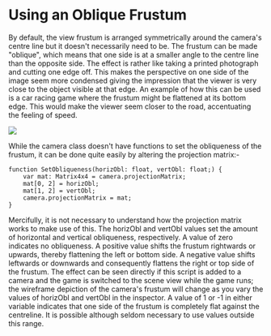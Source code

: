 Using an Oblique Frustum
========================


By default, the view frustum is arranged symmetrically around the camera's centre line but it doesn't necessarily need to be. The frustum can be made "oblique", which means that one side is at a smaller angle to the centre line than the opposite side. The effect is rather like taking a printed photograph and cutting one edge off. This makes the perspective on one side of the image seem more condensed giving the impression that the viewer is very close to the object visible at that edge. An example of how this can be used is a car racing game where the frustum might be flattened at its bottom edge. This would make the viewer seem closer to the road, accentuating the feeling of speed.

![](http://docwiki.hq.unity3d.com/uploads/Main/ObliqueFrustum.png)  

While the camera class doesn't have functions to set the obliqueness of the frustum, it can be done quite easily by altering the projection matrix:-
 
````
function SetObliqueness(horizObl: float, vertObl: float;) {
	var mat: Matrix4x4 = camera.projectionMatrix;
	mat[0, 2] = horizObl;
	mat[1, 2] = vertObl;
	camera.projectionMatrix = mat;
}
````

Mercifully, it is not necessary to understand how the projection matrix works to make use of this. The horizObl and vertObl values set the amount of horizontal and vertical obliqueness, respectively. A value of zero indicates no obliqueness. A positive value shifts the frustum rightwards or upwards, thereby flattening the left or bottom side. A negative value shifts leftwards or downwards and consequently flattens the right or top side of the frustum. The effect can be seen directly if this script is added to a camera and the game is switched to the scene view while the game runs; the wireframe depiction of the camera's frustum will change as you vary the values of horizObl and vertObl in the inspector. A value of 1 or -1 in either variable indicates that one side of the frustum is completely flat against the centreline. It is possible although seldom necessary to use values outside this range.
